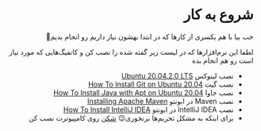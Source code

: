 <div dir="rtl" align='right'>

# شروع به کار

خب بیا با هم یکسری از کارها که در ابتدا بهشون نیاز داریم رو انجام بدیم:muscle:	
  
لطفا این نرم‌افزارها که در لیست زیر گفته شده را نصب کن و کانفیگ‌هایی که مورد نیاز است رو هم انجام بده

- نصب لینوکس [Ubuntu 20.04.2.0 LTS](https://www.linuxtechi.com/ubuntu-20-04-lts-installation-steps-screenshots/)
- نصب گیت [How To Install Git on Ubuntu 20.04](https://www.digitalocean.com/community/tutorials/how-to-install-git-on-ubuntu-20-04)
- نصب جاوا [How To Install Java with Apt on Ubuntu 20.04](https://www.digitalocean.com/community/tutorials/how-to-install-java-with-apt-on-ubuntu-20-04)
- نصب Maven در ابونتو [Installing Apache Maven](https://maven.apache.org/install.html)
- نصب IntelliJ IDEA در ابونتو [How To Install IntelliJ IDEA](https://soft98.ir/software/programming/14987-%D8%A7%DB%8C%D9%86%D8%AA%D9%84%DB%8C%D8%AC-%D8%A2%DB%8C%D8%AF%DB%8C%D8%A7.html)
- برای اینکه به مشکل تحریم‌ها برنخوری:wink: [شکن](https://shecan.ir/) روی کامپیوترت نصب کن

</div>
